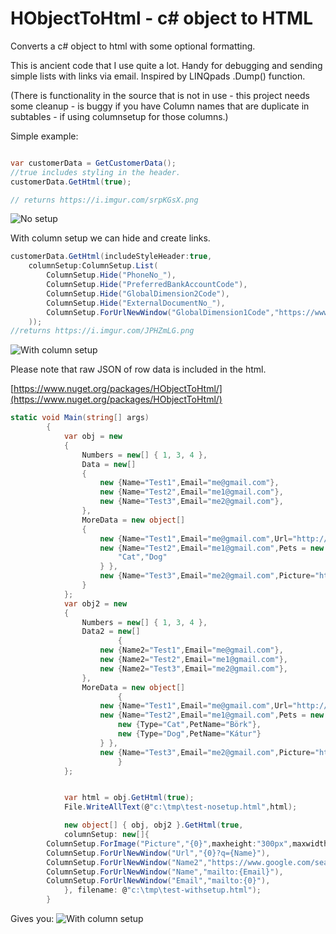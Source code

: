 
# HObjectToHtml - c# object to HTML 

Converts a c# object to html with some optional formatting.

This is ancient code that I use quite a lot.  Handy for debugging and sending simple lists with links via email.
Inspired by LINQpads .Dump() function.

(There is functionality in the source that is not in use - this project needs some cleanup - is buggy if you have Column names that are duplicate in subtables - if using columnsetup for those columns.)

Simple example:

```c#

var customerData = GetCustomerData();
//true includes styling in the header.
customerData.GetHtml(true);

// returns https://i.imgur.com/srpKGsX.png
```
![No setup](https://i.imgur.com/srpKGsX.png)

With column setup we can hide and create links.

```c#
customerData.GetHtml(includeStyleHeader:true,	
	columnSetup:ColumnSetup.List(
		ColumnSetup.Hide("PhoneNo_"),
        ColumnSetup.Hide("PreferredBankAccountCode"),
        ColumnSetup.Hide("GlobalDimension2Code"),
		ColumnSetup.Hide("ExternalDocumentNo_"),
		ColumnSetup.ForUrlNewWindow("GlobalDimension1Code","https://www.google.com/search?q={0} {Name}")		
	));
//returns https://i.imgur.com/JPHZmLG.png

```
![With column setup](https://i.imgur.com/fnuJya4.png)

Please note that raw JSON of row data is included in the html.

[https://www.nuget.org/packages/HObjectToHtml/](https://www.nuget.org/packages/HObjectToHtml/)


```c#
static void Main(string[] args)
        {
			var obj = new
			{
				Numbers = new[] { 1, 3, 4 },
				Data = new[]
				{
					new {Name="Test1",Email="me@gmail.com"},
					new {Name="Test2",Email="me1@gmail.com"},
					new {Name="Test3",Email="me2@gmail.com"},
				},
				MoreData = new object[]
				{
					new {Name="Test1",Email="me@gmail.com",Url="http://google.com"},
					new {Name="Test2",Email="me1@gmail.com",Pets = new object[]{
						"Cat","Dog"
					} },
					new {Name="Test3",Email="me2@gmail.com",Picture="https://upload.wikimedia.org/wikipedia/commons/thumb/b/b6/Image_created_with_a_mobile_phone.png/1200px-Image_created_with_a_mobile_phone.png"},
				}
			};
			var obj2 = new
			{
				Numbers = new[] { 1, 3, 4 },
				Data2 = new[]
						{
					new {Name2="Test1",Email="me@gmail.com"},
					new {Name2="Test2",Email="me1@gmail.com"},
					new {Name2="Test3",Email="me2@gmail.com"},
				},
				MoreData = new object[]
						{
					new {Name="Test1",Email="me@gmail.com",Url="http://google.com"},
					new {Name="Test2",Email="me1@gmail.com",Pets = new object[]{
						new {Type="Cat",PetName="Börk"},
						new {Type="Dog",PetName="Kátur"}
					} },
					new {Name="Test3",Email="me2@gmail.com",Picture="https://upload.wikimedia.org/wikipedia/commons/thumb/b/b6/Image_created_with_a_mobile_phone.png/1200px-Image_created_with_a_mobile_phone.png"},
						}
			};


			var html = obj.GetHtml(true);
			File.WriteAllText(@"c:\tmp\test-nosetup.html",html);

			new object[] { obj, obj2 }.GetHtml(true,
			columnSetup: new[]{
		ColumnSetup.ForImage("Picture","{0}",maxheight:"300px",maxwidth:"300px"),
		ColumnSetup.ForUrlNewWindow("Url","{0}?q={Name}"),
		ColumnSetup.ForUrlNewWindow("Name2","https://www.google.com/search?q={0} {Email}"),
		ColumnSetup.ForUrlNewWindow("Name","mailto:{Email}"),
		ColumnSetup.ForUrlNewWindow("Email","mailto:{0}"),
			}, filename: @"c:\tmp\test-withsetup.html");
		}
```		
Gives you:
![With column setup](https://i.imgur.com/WxHMohw.png)
